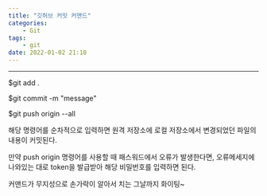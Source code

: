 ```yaml
---
title: "깃허브 커밋 커맨드"
categories:
    - Git
tags: 
    - git
date: 2022-01-02 21:10
---
```

-------------------------------

$git add .

$git commit -m "message"

$git push origin --all

해당 명령어를 순차적으로 입력하면 원격 저장소에 로컬 저장소에서 변경되었던 
파일의 내용이 커밋된다.

만약 push origin 명령어를 사용할 때 패스워드에서 오류가 발생한다면, 
오류메세지에 나와있는 대로 token을 발급받아 해당 비밀번호를 입력하면 된다.

커맨드가 무지성으로 손가락이 알아서 치는 그날까지 화이팅~
